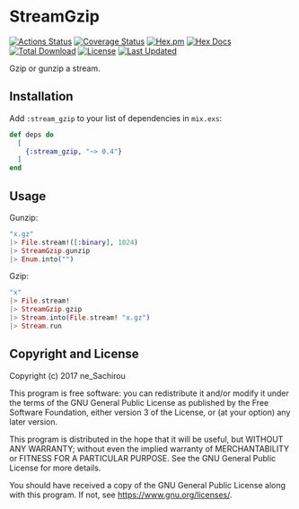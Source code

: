 # StreamGzip

[![Actions Status](https://github.com/ne-sachirou/stream_gzip/workflows/test/badge.svg)](https://github.com/ne-sachirou/stream_gzip/actions)
[![Coverage Status](https://coveralls.io/repos/github/ne-sachirou/stream_gzip/badge.svg)](https://coveralls.io/github/ne-sachirou/stream_gzip)
[![Hex.pm](https://img.shields.io/hexpm/v/stream_gzip.svg)](https://hex.pm/packages/stream_gzip)
[![Hex Docs](https://img.shields.io/badge/hex-docs-lightgreen.svg)](https://hexdocs.pm/stream_gzip/)
[![Total Download](https://img.shields.io/hexpm/dt/stream_gzip.svg)](https://hex.pm/packages/stream_gzip)
[![License](https://img.shields.io/hexpm/l/stream_gzip.svg)](https://github.com/ne-sachirou/stream_gzip/blob/master/LICENSE)
[![Last Updated](https://img.shields.io/github/last-commit/ne-sachirou/stream_gzip.svg)](https://github.com/ne-sachirou/stream_gzip/commits/master)

Gzip or gunzip a stream.

## Installation

Add `:stream_gzip` to your list of dependencies in `mix.exs`:

```elixir
def deps do
  [
    {:stream_gzip, "~> 0.4"}
  ]
end
```

## Usage

Gunzip:

```elixir
"x.gz"
|> File.stream!([:binary], 1024)
|> StreamGzip.gunzip
|> Enum.into("")
```

Gzip:

```elixir
"x"
|> File.stream!
|> StreamGzip.gzip
|> Stream.into(File.stream! "x.gz")
|> Stream.run
```

## Copyright and License

Copyright (c) 2017 ne_Sachirou

This program is free software: you can redistribute it and/or modify
it under the terms of the GNU General Public License as published by
the Free Software Foundation, either version 3 of the License, or
(at your option) any later version.

This program is distributed in the hope that it will be useful,
but WITHOUT ANY WARRANTY; without even the implied warranty of
MERCHANTABILITY or FITNESS FOR A PARTICULAR PURPOSE.  See the
GNU General Public License for more details.

You should have received a copy of the GNU General Public License
along with this program.  If not, see <https://www.gnu.org/licenses/>.
